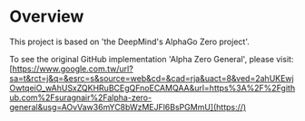 # Overview

This project is based on 'the DeepMind's AlphaGo Zero project'. 

To see the original GitHub implementation 'Alpha Zero General', please visit:
[https://www.google.com.tw/url?sa=t&rct=j&q=&esrc=s&source=web&cd=&cad=rja&uact=8&ved=2ahUKEwjOwtqeiO_wAhUSxZQKHRuBCEgQFnoECAMQAA&url=https%3A%2F%2Fgithub.com%2Fsuragnair%2Falpha-zero-general&usg=AOvVaw36mYC8bWzMEJFl6BsPGMmU](https://)
